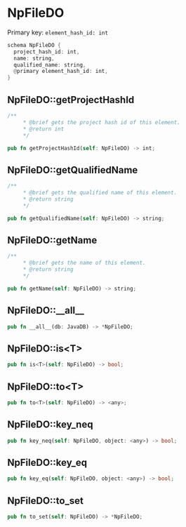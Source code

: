 # NpFileDO

Primary key: `element_hash_id: int`

```rust
schema NpFileDO {
  project_hash_id: int,
  name: string,
  qualified_name: string,
  @primary element_hash_id: int,
}
```
## NpFileDO::getProjectHashId

```rust
/**
     * @brief gets the project hash id of this element.
     * @return int
     */
```
```rust
pub fn getProjectHashId(self: NpFileDO) -> int;
```
## NpFileDO::getQualifiedName

```rust
/**
     * @brief gets the qualified name of this element.
     * @return string
     */
```
```rust
pub fn getQualifiedName(self: NpFileDO) -> string;
```
## NpFileDO::getName

```rust
/**
     * @brief gets the name of this element.
     * @return string
     */
```
```rust
pub fn getName(self: NpFileDO) -> string;
```
## NpFileDO::\_\_all\_\_

```rust
pub fn __all__(db: JavaDB) -> *NpFileDO;
```
## NpFileDO::is\<T\>

```rust
pub fn is<T>(self: NpFileDO) -> bool;
```
## NpFileDO::to\<T\>

```rust
pub fn to<T>(self: NpFileDO) -> <any>;
```
## NpFileDO::key\_neq

```rust
pub fn key_neq(self: NpFileDO, object: <any>) -> bool;
```
## NpFileDO::key\_eq

```rust
pub fn key_eq(self: NpFileDO, object: <any>) -> bool;
```
## NpFileDO::to\_set

```rust
pub fn to_set(self: NpFileDO) -> *NpFileDO;
```
